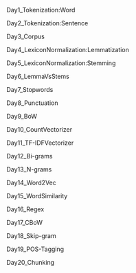 Day1_Tokenization:Word

Day2_Tokenization:Sentence

Day3_Corpus

Day4_LexiconNormalization:Lemmatization

Day5_LexiconNormalization:Stemming

Day6_LemmaVsStems

Day7_Stopwords

Day8_Punctuation

Day9_BoW

Day10_CountVectorizer

Day11_TF-IDFVectorizer

Day12_Bi-grams

Day13_N-grams

Day14_Word2Vec

Day15_WordSimilarity

Day16_Regex

Day17_CBoW

Day18_Skip-gram

Day19_POS-Tagging

Day20_Chunking
